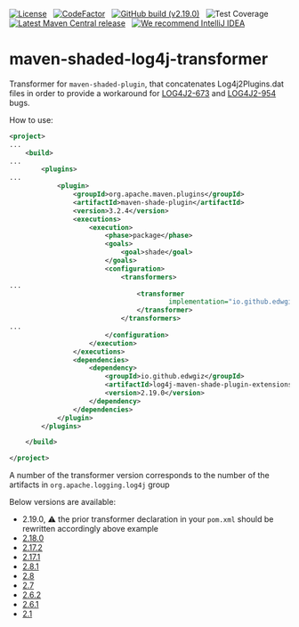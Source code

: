 [![License](https://img.shields.io/badge/License-Apache%202.0-blue.svg)](https://opensource.org/licenses/Apache-2.0)
&nbsp; [![CodeFactor](https://www.codefactor.io/repository/github/edwgiz/maven-shaded-log4j-transformer/badge/master)](https://www.codefactor.io/repository/github/edwgiz/maven-shaded-log4j-transformer/overview/master)
&nbsp; [![GitHub build (v2.19.0)](https://img.shields.io/github/workflow/status/edwgiz/maven-shaded-log4j-transformer/Java%20CI/master?&label=Build%20v2.19.0&logo=github)](https://github.com/edwgiz/maven-shaded-log4j-transformer/actions/workflows/maven.yml?query=workflow%3AJava+branch%3Amaster)
&nbsp; ![Test Coverage](.readme/jacoco.svg)
&nbsp; [![Latest Maven Central release](https://img.shields.io/maven-central/v/io.github.edwgiz/log4j-maven-shade-plugin-extensions.svg?logo=java)](http://mvnrepository.com/artifact/io.github.edwgiz/log4j-maven-shade-plugin-extensions)
&nbsp; [![We recommend IntelliJ IDEA](http://amihaiemil.github.io/images/intellij-idea-recommend.svg)](https://www.jetbrains.com/idea/)

# maven-shaded-log4j-transformer
Transformer for `maven-shaded-plugin`, that concatenates Log4j2Plugins.dat files
in order to provide a workaround for [LOG4J2-673](https://issues.apache.org/jira/browse/LOG4J2-673) and
[LOG4J2-954](https://issues.apache.org/jira/browse/LOG4J2-954) bugs.

How to use:
```xml
<project>
...
    <build>
...
        <plugins>
...
            <plugin>
                <groupId>org.apache.maven.plugins</groupId>
                <artifactId>maven-shade-plugin</artifactId>
                <version>3.2.4</version>
                <executions>
                    <execution>
                        <phase>package</phase>
                        <goals>
                            <goal>shade</goal>
                        </goals>
                        <configuration>
                            <transformers>
...
                                <transformer
                                        implementation="io.github.edwgiz.log4j.maven.plugins.shade.transformer.Log4j2PluginCacheFileTransformer">
                                </transformer>
                            </transformers>
...
                        </configuration>
                    </execution>
                </executions>
                <dependencies>
                    <dependency>
                        <groupId>io.github.edwgiz</groupId>
                        <artifactId>log4j-maven-shade-plugin-extensions</artifactId>
                        <version>2.19.0</version>
                    </dependency>
                </dependencies>
            </plugin>
        </plugins>

    </build>

</project>
```

A number of the transformer version corresponds to the number of the artifacts in `org.apache.logging.log4j` group

Below versions are available:
- 2.19.0, :warning: the prior transformer declaration in your `pom.xml` should be rewritten accordingly above example
- [2.18.0](https://github.com/edwgiz/maven-shaded-log4j-transformer/blob/e9ce2805e307cadfa0785113ce25372155979395/README.md)
- [2.17.2](https://github.com/edwgiz/maven-shaded-log4j-transformer/blob/fb5f108e5ea95714ba521a8442138ae86cce2bcf/README.md)
- [2.17.1](https://github.com/edwgiz/maven-shaded-log4j-transformer/blob/66aaa997f22ee63b242e660fe75f731601c1dd34/README.md)
- [2.8.1](https://github.com/edwgiz/maven-shaded-log4j-transformer/blob/8d1d3f00d533e367fdb784f2ef529b8e7487b830/README.md)
- [2.8](https://github.com/edwgiz/maven-shaded-log4j-transformer/blob/acb049022d5a7771d322c689b15db0dedc96f565/README.md)
- [2.7](https://github.com/edwgiz/maven-shaded-log4j-transformer/blob/2492aed3c6952eedf05d229c01c0ebb45cb10fae/README.md)
- [2.6.2](https://github.com/edwgiz/maven-shaded-log4j-transformer/blob/8d921f72f0bfca646a2304e92a9aefaab925e33d/README.md)
- [2.6.1](https://github.com/edwgiz/maven-shaded-log4j-transformer/blob/0b2b117d441793d59fbe89bb60f643902d414f0b/README.md)
- [2.1](https://github.com/edwgiz/maven-shaded-log4j-transformer/blob/fc2184df2d899971fd71fcfeec87480d6d24a2fb/README.md)
